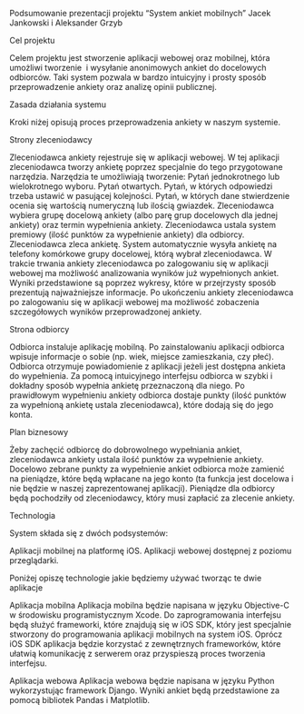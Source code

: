 Podsumowanie prezentacji projektu “System ankiet mobilnych”
Jacek Jankowski i Aleksander Grzyb

Cel  projektu
	
Celem projektu jest stworzenie aplikacji webowej oraz mobilnej, która umożliwi tworzenie  i wysyłanie anonimowych ankiet do docelowych odbiorców. Taki system pozwala w bardzo intuicyjny i prosty sposób przeprowadzenie ankiety oraz analizę opinii publicznej.

Zasada działania systemu

Kroki niżej opisują proces przeprowadzenia ankiety w naszym systemie.

Strony zleceniodawcy

Zleceniodawca ankiety rejestruje się w aplikacji webowej.
W tej aplikacji zleceniodawca tworzy ankietę poprzez specjalnie do tego przygotowane narzędzia. Narzędzia te umożliwiają tworzenie:
Pytań jednokrotnego lub wielokrotnego wyboru.
Pytań otwartych.
Pytań, w których odpowiedzi trzeba ustawić w pasującej kolejności.
Pytań, w których dane stwierdzenie ocenia się wartością numeryczną lub ilością gwiazdek.
Zleceniodawca wybiera grupę docelową ankiety (albo parę grup docelowych dla jednej ankiety) oraz termin wypełnienia ankiety.
Zleceniodawca ustala system premiowy (ilość punktów za wypełnienie ankiety) dla odbiorcy.
Zleceniodawca zleca ankietę. System automatycznie wysyła ankietę na telefony komórkowe grupy docelowej, którą wybrał zleceniodawca.
W trakcie trwania ankiety zleceniodawca po zalogowaniu się w aplikacji webowej ma możliwość analizowania wyników już wypełnionych ankiet. Wyniki przedstawione są poprzez wykresy, które w przejrzysty sposób prezentują najważniejsze informacje.
Po ukończeniu ankiety zleceniodawca po zalogowaniu się w aplikacji webowej ma możliwość zobaczenia szczegółowych wyników przeprowadzonej ankiety.

Strona odbiorcy

Odbiorca instaluje aplikację mobilną.
Po zainstalowaniu aplikacji odbiorca wpisuje informacje o sobie (np. wiek, miejsce zamieszkania, czy płeć).
Odbiorca otrzymuje powiadomienie z aplikacji jeżeli jest dostępna ankieta do wypełnienia.
Za pomocą intuicyjnego interfejsu odbiorca w szybki i dokładny sposób wypełnia ankietę przeznaczoną dla niego.
Po prawidłowym wypełnieniu ankiety odbiorca dostaje punkty (ilość punktów za wypełnioną ankietę ustala zleceniodawca), które dodają się do jego konta.

Plan biznesowy

Żeby zachęcić odbiorcę do dobrowolnego wypełniania ankiet, zleceniodawca ankiety ustala ilość punktów za wypełnienie ankiety. Docelowo zebrane punkty za wypełnienie ankiet odbiorca może zamienić na pieniądze, które będą wpłacane na jego konto (ta funkcja jest docelowa i nie będzie w naszej zaprezentowanej aplikacji). Pieniądze dla odbiorcy będą pochodziły od zleceniodawcy, który musi zapłacić za zlecenie ankiety. 

Technologia

System składa się z dwóch podsystemów:

Aplikacji mobilnej na platformę iOS.
Aplikacji webowej dostępnej z poziomu przeglądarki.

Poniżej opiszę technologie jakie będziemy używać tworząc te dwie aplikacje

Aplikacja mobilna
Aplikacja mobilna będzie napisana w języku Objective-C w środowisku programistycznym Xcode. Do zaprogramowania interfejsu będą służyć frameworki, które znajdują się w iOS SDK, który jest specjalnie stworzony do programowania aplikacji mobilnych na system iOS. Oprócz iOS SDK aplikacja będzie korzystać z zewnętrznych frameworków, które ułatwią komunikację z serwerem oraz przyspieszą proces tworzenia interfejsu.

Aplikacja webowa
Aplikacja webowa będzie napisana w języku Python wykorzystując framework Django. Wyniki ankiet będą przedstawione za pomocą bibliotek Pandas i Matplotlib.



